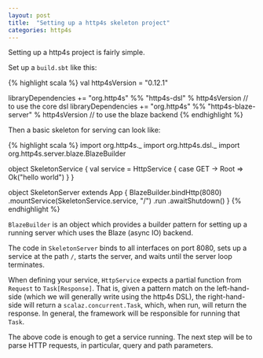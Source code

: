```yaml
---
layout: post
title:  "Setting up a http4s skeleton project"
categories: http4s
---
```

Setting up a http4s project is fairly simple.

Set up a `build.sbt` like this:

{% highlight scala %}
val http4sVersion = "0.12.1"

libraryDependencies += "org.http4s" %% "http4s-dsl"          % http4sVersion  // to use the core dsl
libraryDependencies += "org.http4s" %% "http4s-blaze-server" % http4sVersion  // to use the blaze backend
{% endhighlight %}

Then a basic skeleton for serving can look like:

{% highlight scala %}
import org.http4s._
import org.http4s.dsl._
import org.http4s.server.blaze.BlazeBuilder

object SkeletonService {
  val service = HttpService {
    case GET -> Root =>
      Ok("hello world")
  }
}

object SkeletonServer extends App {
  BlazeBuilder.bindHttp(8080)
    .mountService(SkeletonService.service, "/")
    .run
    .awaitShutdown()
}
{% endhighlight %}

`BlazeBuilder` is an object which provides a builder pattern for setting up a running
server which uses the Blaze (async IO) backend.

The code in `SkeletonServer` binds to all interfaces on port 8080, sets up a service at the
path `/`, starts the server, and waits until the server loop terminates.

When defining your service, `HttpService` expects a partial function from `Request` to
`Task[Response]`. That is, given a pattern match on the left-hand-side (which we will generally
write using the http4s DSL), the right-hand-side will return a `scalaz.concurrent.Task`, which,
when run, will return the response. In general, the framework will be responsible for running
that `Task`.

The above code is enough to get a service running. The next step will be to
parse HTTP requests, in particular, query and path parameters.

